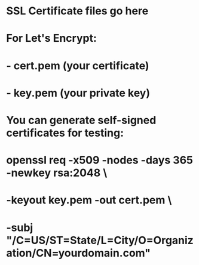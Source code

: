 # SSL Certificate files go here
# For Let's Encrypt:
# - cert.pem (your certificate)
# - key.pem (your private key)

# You can generate self-signed certificates for testing:
# openssl req -x509 -nodes -days 365 -newkey rsa:2048 \
#   -keyout key.pem -out cert.pem \
#   -subj "/C=US/ST=State/L=City/O=Organization/CN=yourdomain.com"